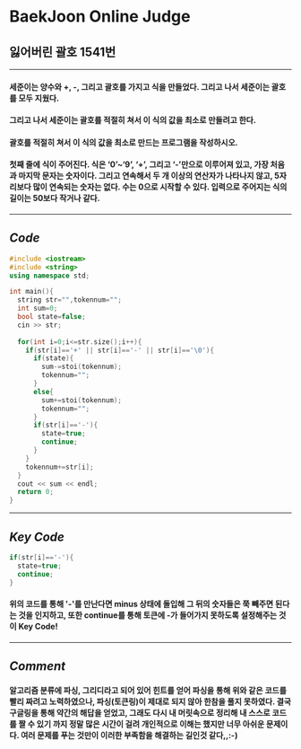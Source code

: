 # **BaekJoon Online Judge**
## 잃어버린 괄호 1541번
---
#### 세준이는 양수와 +, -, 그리고 괄호를 가지고 식을 만들었다. 그리고 나서 세준이는 괄호를 모두 지웠다.

#### 그리고 나서 세준이는 괄호를 적절히 쳐서 이 식의 값을 최소로 만들려고 한다.

#### 괄호를 적절히 쳐서 이 식의 값을 최소로 만드는 프로그램을 작성하시오.

#### 첫째 줄에 식이 주어진다. 식은 ‘0’~‘9’, ‘+’, 그리고 ‘-’만으로 이루어져 있고, 가장 처음과 마지막 문자는 숫자이다. 그리고 연속해서 두 개 이상의 연산자가 나타나지 않고, 5자리보다 많이 연속되는 숫자는 없다. 수는 0으로 시작할 수 있다. 입력으로 주어지는 식의 길이는 50보다 작거나 같다.
---
## **_Code_**
```cpp
#include <iostream>
#include <string>
using namespace std;

int main(){
  string str="",tokennum="";
  int sum=0;
  bool state=false;
  cin >> str;
  
  for(int i=0;i<=str.size();i++){
    if(str[i]=='+' || str[i]=='-' || str[i]=='\0'){                         //연산자를 만났을 때
      if(state){                                                            //minus 상태라면 모아둔 토큰값(tokennum)을 빼준다
        sum-=stoi(tokennum);
        tokennum="";
      }
      else{                                                                 //minus 상태가 아니라면 토큰값(tokennum)을 더해준다
        sum+=stoi(tokennum);
        tokennum="";
      }
      if(str[i]=='-'){                                                      //'-'연산자를 만난다면 minus 상태로 들어가게 된다
        state=true;
        continue;                                                           //stoi를 할 때 -가 tokennum에 들어간다면 음수로 인식됨으로 continue 사용
      }
    }  
    tokennum+=str[i];                                                       //피연산자들의 string들은 더해주면서 token을 형성해준다
  }
  cout << sum << endl;                                                    
  return 0;
}  
```
---
## **_Key Code_**
```cpp
if(str[i]=='-'){  
  state=true;
  continue; 
}  
```
#### 위의 코드를 통해 '-'를 만난다면 minus 상태에 돌입해 그 뒤의 숫자들은 쭉 빼주면 된다는 것을 인지하고, 또한 continue를 통해 토큰에 -가 들어가지 못하도록 설정해주는 것이 Key Code!
---
## **_Comment_**
#### 알고리즘 분류에 파싱, 그리디라고 되어 있어 힌트를 얻어 파싱을 통해 위와 같은 코드를 빨리 짜려고 노력하였으나, 파싱(토큰링)이 제대로 되지 않아 한참을 풀지 못하였다. 결국 구글링을 통해 약간의 해답을 얻었고, 그래도 다시 내 머릿속으로 정리해 내 스스로 코드를 짤 수 있기 까지 정말 많은 시간이 걸려 개인적으로 이해는 했지만 너무 아쉬운 문제이다. 여러 문제를 푸는 것만이 이러한 부족함을 해결하는 길인것 같다,,:-)
